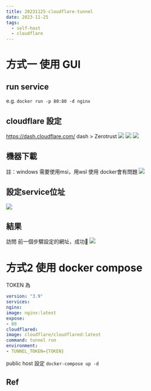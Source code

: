 ```yaml
---
title: 20231125-cloudflare-tunnel
date: 2023-11-25
tags:
  - self-host
  - cloudflare
---
```

# 方式一 使用 GUI
## run service
e.g. `docker run -p 80:80 -d nginx`
## cloudflare 設定
https://dash.cloudflare.com/
dash > Zerotrust
![](https://i.imgur.com/C3QMcBJ.png)
![](https://i.imgur.com/h1tR17V.png)
![](https://i.imgur.com/DtY5i1w.png)
## 機器下載
註：windows 需要使用msi，用wsl 使用 docker會有問題
![](https://i.imgur.com/BVdQu81.png)
## 設定service位址

![](https://i.imgur.com/3swAtw9.png)

## 結果
訪問 前一個步驟設定的網址，成功🎉
![](https://i.imgur.com/QPcQh08.png)

# 方式2 使用 docker compose
TOKEN 為
```yaml
version: "3.9"  
services:  
nginx:  
image: nginx:latest  
expose:  
- 80  
cloudflared:  
image: cloudflare/cloudflared:latest  
command: tunnel run  
environment:  
- TUNNEL_TOKEN={TOKEN}
```
public host 設定 
`docker-compose up -d`
## Ref
